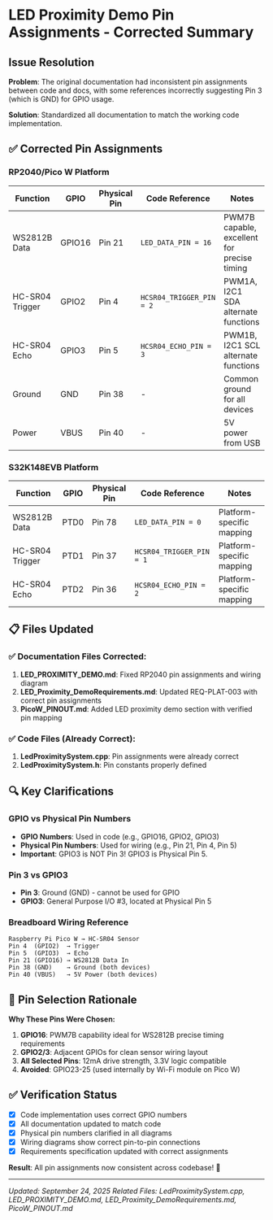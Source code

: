 # LED Proximity Demo Pin Assignments - Corrected Summary

## Issue Resolution

**Problem**: The original documentation had inconsistent pin assignments between code and docs, with some references incorrectly suggesting Pin 3 (which is GND) for GPIO usage.

**Solution**: Standardized all documentation to match the working code implementation.

## ✅ **Corrected Pin Assignments**

### RP2040/Pico W Platform
| Function | GPIO | Physical Pin | Code Reference | Notes |
|----------|------|--------------|----------------|-------|
| WS2812B Data | GPIO16 | Pin 21 | `LED_DATA_PIN = 16` | PWM7B capable, excellent for precise timing |
| HC-SR04 Trigger | GPIO2 | Pin 4 | `HCSR04_TRIGGER_PIN = 2` | PWM1A, I2C1 SDA alternate functions |
| HC-SR04 Echo | GPIO3 | Pin 5 | `HCSR04_ECHO_PIN = 3` | PWM1B, I2C1 SCL alternate functions |
| Ground | GND | Pin 38 | - | Common ground for all devices |
| Power | VBUS | Pin 40 | - | 5V power from USB |

### S32K148EVB Platform  
| Function | GPIO | Physical Pin | Code Reference | Notes |
|----------|------|--------------|----------------|-------|
| WS2812B Data | PTD0 | Pin 78 | `LED_DATA_PIN = 0` | Platform-specific mapping |
| HC-SR04 Trigger | PTD1 | Pin 37 | `HCSR04_TRIGGER_PIN = 1` | Platform-specific mapping |
| HC-SR04 Echo | PTD2 | Pin 36 | `HCSR04_ECHO_PIN = 2` | Platform-specific mapping |

## 📋 **Files Updated**

### ✅ Documentation Files Corrected:
1. **LED_PROXIMITY_DEMO.md**: Fixed RP2040 pin assignments and wiring diagram
2. **LED_Proximity_DemoRequirements.md**: Updated REQ-PLAT-003 with correct pin assignments  
3. **PicoW_PINOUT.md**: Added LED proximity demo section with verified pin mapping

### ✅ Code Files (Already Correct):
1. **LedProximitySystem.cpp**: Pin assignments were already correct
2. **LedProximitySystem.h**: Pin constants properly defined

## 🔍 **Key Clarifications**

### GPIO vs Physical Pin Numbers
- **GPIO Numbers**: Used in code (e.g., GPIO16, GPIO2, GPIO3)
- **Physical Pin Numbers**: Used for wiring (e.g., Pin 21, Pin 4, Pin 5)
- **Important**: GPIO3 is NOT Pin 3! GPIO3 is Physical Pin 5.

### Pin 3 vs GPIO3
- **Pin 3**: Ground (GND) - cannot be used for GPIO
- **GPIO3**: General Purpose I/O #3, located at Physical Pin 5

### Breadboard Wiring Reference
```
Raspberry Pi Pico W → HC-SR04 Sensor
Pin 4  (GPIO2)  → Trigger
Pin 5  (GPIO3)  → Echo  
Pin 21 (GPIO16) → WS2812B Data In
Pin 38 (GND)    → Ground (both devices)
Pin 40 (VBUS)   → 5V Power (both devices)
```

## 🎯 **Pin Selection Rationale**

**Why These Pins Were Chosen:**
1. **GPIO16**: PWM7B capability ideal for WS2812B precise timing requirements
2. **GPIO2/3**: Adjacent GPIOs for clean sensor wiring layout
3. **All Selected Pins**: 12mA drive strength, 3.3V logic compatible
4. **Avoided**: GPIO23-25 (used internally by Wi-Fi module on Pico W)

## ✅ **Verification Status**

- [x] Code implementation uses correct GPIO numbers
- [x] All documentation updated to match code
- [x] Physical pin numbers clarified in all diagrams  
- [x] Wiring diagrams show correct pin-to-pin connections
- [x] Requirements specification updated with correct assignments

**Result**: All pin assignments now consistent across codebase! 🚀

---
*Updated: September 24, 2025*
*Related Files: LedProximitySystem.cpp, LED_PROXIMITY_DEMO.md, LED_Proximity_DemoRequirements.md, PicoW_PINOUT.md*